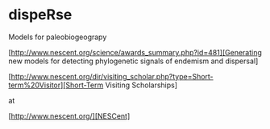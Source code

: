 dispeRse
========

Models for paleobiogeograpy

[http://www.nescent.org/science/awards_summary.php?id=481][Generating new models for detecting phylogenetic signals of endemism and dispersal]

[http://www.nescent.org/dir/visiting_scholar.php?type=Short-term%20Visitor][Short-Term Visiting Scholarships]

at

[http://www.nescent.org/][NESCent]
